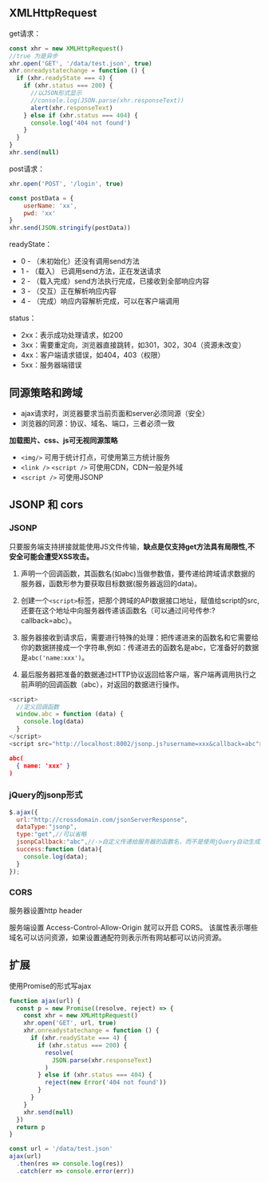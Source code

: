 ## XMLHttpRequest

get请求：

```js
const xhr = new XMLHttpRequest()
//true 为是异步
xhr.open('GET', '/data/test.json', true)
xhr.onreadystatechange = function () {
  if (xhr.readyState === 4) {
    if (xhr.status === 200) {
      //以JSON形式显示
      //console.log(JSON.parse(xhr.responseText))
      alert(xhr.responseText)
    } else if (xhr.status === 404) {
      console.log('404 not found')
    }
  }
}
xhr.send(null)
```

post请求：

```js
xhr.open('POST', '/login', true)

const postData = {
	userName: 'xx',
	pwd: 'xx'
}
xhr.send(JSON.stringify(postData))
```

readyState：

- 0 - （未初始化）还没有调用send方法
- 1 - （载入） 已调用send方法，正在发送请求
- 2 - （载入完成）send方法执行完成，已接收到全部响应内容
- 3 - （交互）正在解析响应内容
- 4 - （完成）响应内容解析完成，可以在客户端调用

status：

- 2xx：表示成功处理请求，如200
- 3xx：需要重定向，浏览器直接跳转，如301，302，304（资源未改变）
- 4xx：客户端请求错误，如404，403（权限）
- 5xx：服务器端错误

## 同源策略和跨域

- ajax请求时，浏览器要求当前页面和server必须同源（安全）
- 浏览器的同源：协议、域名、端口，三者必须一致

**加载图片、css、js可无视同源策略**

- `<img/>` 可用于统计打点，可使用第三方统计服务
- `<link />` `<script />` 可使用CDN，CDN一般是外域
-  `<script />` 可使用JSONP

## JSONP 和 cors

### JSONP

只要服务端支持拼接就能使用JS文件传输，**缺点是仅支持get方法具有局限性,不安全可能会遭受XSS攻击。**

1. 声明一个回调函数，其函数名(如abc)当做参数值，要传递给跨域请求数据的服务器，函数形参为要获取目标数据(服务器返回的data)。

2. 创建一个`<script>`标签，把那个跨域的API数据接口地址，赋值给script的src,还要在这个地址中向服务器传递该函数名（可以通过问号传参:?callback=abc）。

3. 服务器接收到请求后，需要进行特殊的处理：把传递进来的函数名和它需要给你的数据拼接成一个字符串,例如：传递进去的函数名是abc，它准备好的数据是`abc('name:xxx')`。

4. 最后服务器把准备的数据通过HTTP协议返回给客户端，客户端再调用执行之前声明的回调函数（abc），对返回的数据进行操作。

```js
<script>
  //定义回调函数
  window.abc = function (data) {
    console.log(data)
  }
</script>
<script src="http://localhost:8002/jsonp.js?username=xxx&callback=abc"></script>
```

```json
abc(
  { name: 'xxx' }
)
```

### jQuery的jsonp形式

```js
$.ajax({
  url:"http://crossdomain.com/jsonServerResponse",
  dataType:"jsonp",
  type:"get",//可以省略
  jsonpCallback:"abc",//->自定义传递给服务器的函数名，而不是使用jQuery自动生成的，可省略
  success:function (data){
  	console.log(data);
  }
});
```

### CORS

服务器设置http header

服务端设置 Access-Control-Allow-Origin 就可以开启 CORS。 该属性表示哪些域名可以访问资源，如果设置通配符则表示所有网站都可以访问资源。

## 扩展

使用Promise的形式写ajax

```js
function ajax(url) {
  const p = new Promise((resolve, reject) => {
    const xhr = new XMLHttpRequest()
    xhr.open('GET', url, true)
    xhr.onreadystatechange = function () {
      if (xhr.readyState === 4) {
        if (xhr.status === 200) {
          resolve(
            JSON.parse(xhr.responseText)
          )
        } else if (xhr.status === 404) {
          reject(new Error('404 not found'))
        }
      }
    }
    xhr.send(null)
  })
  return p
}

const url = '/data/test.json'
ajax(url)
  .then(res => console.log(res))
  .catch(err => console.error(err))
```

